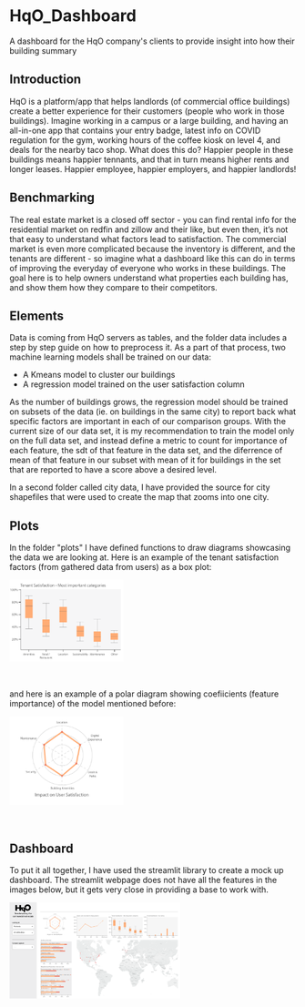 # HqO_Dashboard

A dashboard for the HqO company's clients to provide insight into how their 
building summary

## Introduction 

HqO is a platform/app that helps landlords (of commercial office buildings) 
create a better experience for their customers (people who work in those 
buildings). 
Imagine working in a campus or a large building, and having an all-in-one app 
that contains your entry badge, latest info on COVID regulation for the gym, 
working hours of the coffee kiosk on level 4, and deals for the nearby taco shop.
What does this do? Happier people in these buildings means happier tennants, and 
that in turn means higher rents and longer leases. 
Happier employee, happier employers, and happier landlords!

## Benchmarking

The real estate market is a closed off sector - you can find rental info for the 
residential market on redfin and zillow and their like, but even then, 
it’s not that easy to understand what factors lead to satisfaction. The 
commercial market is even more complicated because the inventory is different, 
and the tenants are different - so imagine what a dashboard like this can do in 
terms of improving the everyday of everyone who works in these buildings. 
The goal here is to help owners understand what properties each building has, and 
show them how they compare to their competitors. 

## Elements

Data is coming from HqO servers as tables, and the folder data includes a step 
by step guide on how to preprocess it. As a part of that process, two machine 
learning models shall be trained on our data:
- A Kmeans model to cluster our buildings
- A regression model trained on the user satisfaction column

As the number of buildings grows, the regression model should be trained on 
subsets of the data (ie. on buildings in the same city) to report back what 
specific factors are important in each of our comparison groups. With the 
current size of our data set, it is my recommendation to train the model only 
on the full data set, and instead define a metric to count for importance of
each feature, the sdt of that feature in the data set, and the diferrence of 
mean of that feature in our subset with mean of it for buildings in the set that
are reported to have a score above a desired level.

In a second folder called city data, I have provided the source for city shapefiles that were used to create the map that zooms into one city.

## Plots
In the folder "plots" I have defined functions to draw diagrams showcasing the 
data we are looking at. Here is an example of the tenant satisfaction factors
(from gathered data from users) as a box plot:

<img src="./Images/satisfaction_factors.PNG" alt="drawing" style="width:200px;"/>
<p>&nbsp;</p>

and here is an example of a polar diagram showing coefiicients (feature 
importance) of the model mentioned before:

<img src="./Images/Feature_importance.PNG" alt="drawing" style="width:200px;"/>
<p>&nbsp;</p>

## Dashboard

To put it all together, I have used the streamlit library to create a mock up
dashboard. The streamlit webpage does not have all the features in the images 
below, but it gets very close in providing a base to work with.

<img src="./Images/board1_world.png" alt="drawing" style="width:300px;"/>
<p>&nbsp;</p>
